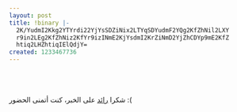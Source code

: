 ```yaml
---
layout: post
title: !binary |-
  2K/YudmI2Kkg2YTYrdi22YjYsSDZiNix2LTYqSDYudmF2YQg2KfZhNil2LXY
  r9in2LEg2KfZhNiz2KfYr9izINmE2KjYsdmI2KrZiNmD2YjZhCDYp9mE2KfZ
  htiq2LHZhtiqIElQdjY=
created: 1233467736
---
```

<div align="center"><a href="http://rayed.com/wordpress/wp-content/uploads/2009/02/d8afd8b9d988d8a9-d988d8b1d8b4d8a9-d8a7d984d8b9d985d984-d8b9d8b1d8a8d98a.jpg"><img alt="" src="http://rayed.com/wordpress/wp-content/uploads/2009/02/d8afd8b9d988d8a9-d988d8b1d8b4d8a9-d8a7d984d8b9d985d984-d8b9d8b1d8a8d98a-300x225.jpg" /></a></div>
<br />
<br />
<div align="center"><a href="http://rayed.com/wordpress/wp-content/uploads/2009/02/e-invetation-english.jpg"><img alt="" src="http://rayed.com/wordpress/wp-content/uploads/2009/02/e-invetation-english-300x225.jpg" /><br />
<br type="_moz" />
</a></div>
شكرا <a href="http://rayed.com/wordpress/">رائد</a> على الخبر، كنت أتمنى الحضور :(
